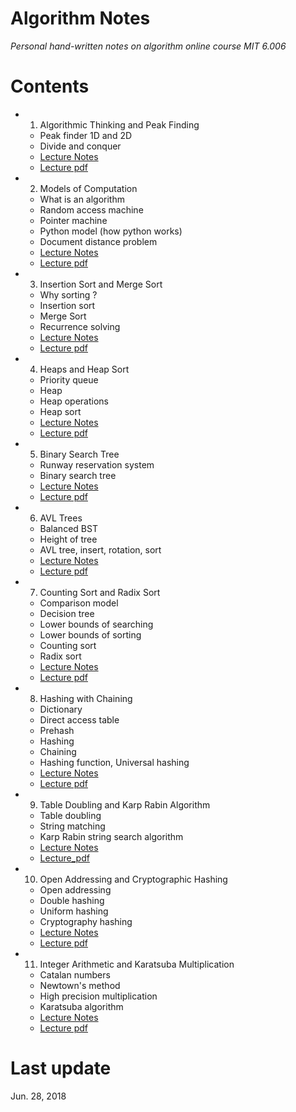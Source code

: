 # Algorithm Notes  
*Personal hand-written notes on algorithm online course MIT 6.006*  

# Contents  
+ 1. Algorithmic Thinking and Peak Finding
  - Peak finder 1D and 2D
  - Divide and conquer 
  - [Lecture Notes](https://github.com/SuperYuLu/AlgorithmsNotes/blob/master/1.Algorithmic%20Thinking%20and%20Peak%20Finding.pdf)
  - [Lecture pdf](https://github.com/SuperYuLu/AlgorithmsNotes/blob/master/Lecture_PDFs/Lecture1_Introduction_and_Peak_Finding.pdf)
+ 2. Models of Computation
  - What is an algorithm 
  - Random access machine
  - Pointer machine
  - Python model (how python works)
  - Document distance problem
  - [Lecture Notes](https://github.com/SuperYuLu/AlgorithmsNotes/blob/master/2.Models%20of%20Computation%2C%20Document%20Distance.pdf)
  - [Lecture pdf](https://github.com/SuperYuLu/AlgorithmsNotes/blob/master/Lecture_PDFs/Lecture2_Models_of_Computation.pdf)
+ 3. Insertion Sort and Merge Sort
  - Why sorting ?
  - Insertion sort
  - Merge Sort
  - Recurrence solving 
  - [Lecture Notes](https://github.com/SuperYuLu/AlgorithmsNotes/blob/master/3.Insertion%20Sort%20and%20Merge%20Sort.pdf)
  - [Lecture pdf](https://github.com/SuperYuLu/AlgorithmsNotes/blob/master/Lecture_PDFs/Lecture3_Insertion_Sort_Merge_Sort.pdf)  
+ 4. Heaps and Heap Sort
  - Priority queue
  - Heap 
  - Heap operations 
  - Heap sort 
  - [Lecture Notes](https://github.com/SuperYuLu/AlgorithmsNotes/blob/master/4.Heaps%20and%20Heap%20Sort.pdf)
  - [Lecture pdf](https://github.com/SuperYuLu/AlgorithmsNotes/blob/master/Lecture_PDFs/Lecture4_Heap_and_Heap_sort.pdf)
+ 5. Binary Search Tree
  - Runway reservation system 
  - Binary search tree
  - [Lecture Notes](https://github.com/SuperYuLu/AlgorithmsNotes/blob/master/5.Binary%20Search%20Trees%2C%20BST%20Sort.pdf)
  - [Lecture pdf](https://github.com/SuperYuLu/AlgorithmsNotes/blob/master/Lecture_PDFs/Lecture5_Binary_Search_Trees_and_BST_Sort.pdf)
+ 6. AVL Trees
  - Balanced BST
  - Height of tree
  - AVL tree, insert, rotation, sort
  - [Lecture Notes](https://github.com/SuperYuLu/AlgorithmsNotes/blob/master/6.AVL%20Trees%2C%20AVL%20Sort.pdf)
  - [Lecture pdf](https://github.com/SuperYuLu/AlgorithmsNotes/blob/master/Lecture_PDFs/Lecture6_AVL_Trees_and_AVL_Sort.pdf)
+ 7. Counting Sort and Radix Sort  
  - Comparison model
  - Decision tree
  - Lower bounds of searching 
  - Lower bounds of sorting 
  - Counting sort
  - Radix sort 
  - [Lecture Notes](https://github.com/SuperYuLu/AlgorithmsNotes/blob/master/7.Counting%20Sort%2C%20Radix%20Sort%2C%20Lower%20Bounds%20for%20Sorting%20and%20Searching.pdf)
  - [Lecture pdf](https://github.com/SuperYuLu/AlgorithmsNotes/blob/master/Lecture_PDFs/Lecture7_Counting_Sort_Radix_Sort_Sorting_Searching_Lower_Bounds.pdf)
+ 8. Hashing with Chaining
  - Dictionary
  - Direct access table 
  - Prehash
  - Hashing
  - Chaining
  - Hashing function, Universal hashing
  - [Lecture Notes](https://github.com/SuperYuLu/AlgorithmsNotes/blob/master/8.Hashing%20with%20Chaining.pdf)  
  - [Lecture pdf](https://github.com/SuperYuLu/AlgorithmsNotes/blob/master/Lecture_PDFs/Lecture8_Hashing_with_Chaining.pdf)
+ 9. Table Doubling and Karp Rabin Algorithm
  - Table doubling
  - String matching
  - Karp Rabin string search algorithm 
  - [Lecture Notes](https://github.com/SuperYuLu/AlgorithmsNotes/blob/master/9.Table%20Doubling%20and%20Karp%20Rabin.pdf)
  - [Lecture_pdf](https://github.com/SuperYuLu/AlgorithmsNotes/blob/master/Lecture_PDFs/Lecture9_Table_Doubling_and_Karp_Rabin_Algorithm.pdf)
+ 10. Open Addressing and Cryptographic Hashing
  - Open addressing
  - Double hashing
  - Uniform hashing 
  - Cryptography hashing
  - [Lecture Notes](https://github.com/SuperYuLu/AlgorithmsNotes/blob/master/10.Open%20Addressing%20and%20Cryptographic%20Hashing.pdf)
  - [Lecture pdf](https://github.com/SuperYuLu/AlgorithmsNotes/blob/master/Lecture_PDFs/Lecture10_Open_Addressing_Cryptographic_Hashing.pdf)
+ 11. Integer Arithmetic and Karatsuba Multiplication
  - Catalan numbers 
  - Newtown's method 
  - High precision multiplication 
  - Karatsuba algorithm 
  - [Lecture Notes](https://github.com/SuperYuLu/AlgorithmsNotes/blob/master/11.Integer%20Arithmetic%20and%20Karatsuba%20Multiplication.pdf)
  - [Lecture pdf](https://github.com/SuperYuLu/AlgorithmsNotes/blob/master/Lecture_PDFs/Lecture11_Interger_Arithmetic_and_Karatsuba_Multiplication.pdf)


	
  
# Last update  
Jun. 28, 2018

